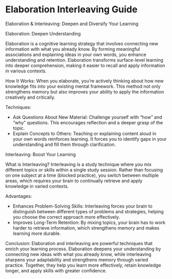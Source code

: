 # Elaboration Interleaving Guide

Elaboration & Interleaving: Deepen and Diversify Your Learning

Elaboration: Deepen Understanding

Elaboration is a cognitive learning strategy that involves connecting new information with what you already know. By forming meaningful associations and explaining ideas in your own words, you enhance understanding and retention. Elaboration transforms surface-level learning into deeper comprehension, making it easier to recall and apply information in various contexts.

How It Works:
When you elaborate, you’re actively thinking about how new knowledge fits into your existing mental framework. This method not only strengthens memory but also improves your ability to apply the information creatively and critically.

Techniques:
- Ask Questions About New Material: Challenge yourself with “how” and “why” questions. This encourages reflection and a deeper grasp of the topic.
- Explain Concepts to Others: Teaching or explaining content aloud in your own words reinforces learning. It forces you to identify gaps in your understanding and fill them through clarification.

Interleaving: Boost Your Learning

What is Interleaving?
Interleaving is a study technique where you mix different topics or skills within a single study session. Rather than focusing on one subject at a time (blocked practice), you switch between multiple areas, which requires your brain to continually retrieve and apply knowledge in varied contexts.

Advantages:
- Enhances Problem-Solving Skills: Interleaving forces your brain to distinguish between different types of problems and strategies, helping you choose the correct approach more effectively.
- Improves Long-Term Retention: By mixing topics, your brain has to work harder to retrieve information, which strengthens memory and makes learning more durable.

Conclusion:
Elaboration and interleaving are powerful techniques that enrich your learning process. Elaboration deepens your understanding by connecting new ideas with what you already know, while interleaving sharpens your adaptability and strengthens memory through varied practice. Together, they help you learn more effectively, retain knowledge longer, and apply skills with greater confidence.